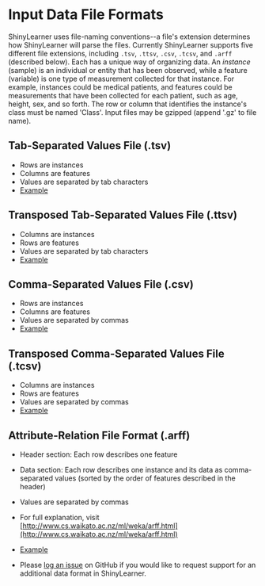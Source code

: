 # Input Data File Formats

ShinyLearner uses file-naming conventions--a file's extension determines how ShinyLearner will parse the files. Currently ShinyLearner supports five different file extensions, including ```.tsv```, ```.ttsv```, ```.csv```, ```.tcsv```, and ```.arff``` (described below). Each has a unique way of organizing data. An *instance* (sample) is an individual or entity that has been observed, while a feature (variable) is one type of measurement collected for that instance. For example, instances could be medical patients, and features could be measurements that have been collected for each patient, such as age, height, sex, and so forth. The row or column that identifies the instance's class must be named 'Class'. Input files may be gzipped (append '.gz' to file name).

## Tab-Separated Values File (.tsv)

* Rows are instances
* Columns are features
* Values are separated by tab characters
* [Example](https://github.com/srp33/ShinyLearner/blob/master/Validation/ExampleFiles/StrongSignal_Both.tsv)

## Transposed Tab-Separated Values File (.ttsv)

* Columns are instances
* Rows are features
* Values are separated by tab characters
* [Example](https://github.com/srp33/ShinyLearner/blob/master/Validation/ExampleFiles/StrongSignal_Both.ttsv)

## Comma-Separated Values File (.csv)

* Rows are instances
* Columns are features
* Values are separated by commas
* [Example](https://github.com/srp33/ShinyLearner/blob/master/Validation/ExampleFiles/StrongSignal_Both.csv)

## Transposed Comma-Separated Values File (.tcsv)

* Columns are instances
* Rows are features
* Values are separated by commas
* [Example](https://github.com/srp33/ShinyLearner/blob/master/Validation/ExampleFiles/StrongSignal_Both.tcsv)

## Attribute-Relation File Format (.arff)

* Header section: Each row describes one feature
* Data section: Each row describes one instance and its data as comma-separated values (sorted by the order of features described in the header)
* Values are separated by commas
* For full explanation, visit [http://www.cs.waikato.ac.nz/ml/weka/arff.html](http://www.cs.waikato.ac.nz/ml/weka/arff.html)
* [Example](https://github.com/srp33/ShinyLearner/blob/master/Validation/ExampleFiles/StrongSignal_Both.arff)

* Please [log an issue](https://github.com/srp33/ShinyLearner/issues) on GitHub if you would like to request support for an additional data format in ShinyLearner.
